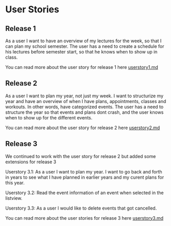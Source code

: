 # User Stories

## Release 1
As a user I want to have an overview of my lectures for the week, so that I can plan my school semester.
The user has a need to create a schedule for his lectures before semester start, so that he knows when to show up in class. 

You can read more about the user story for release 1 here [userstory1.md](release1/userstory1.md)


## Release 2
As a user I want to plan my year, not just my week. I want to structurize my year and have an overview of when I have plans, appointments, classes and workouts. In other words, have categorized events. 
The user has a need to structure the year so that events and plans dont crash, and the user knows when to show up for the different events. 

You can read more about the user story for release 2 here [userstory2.md](release2/userstory2.md)

## Release 3
We continued to work with the user story for release 2 but added some extensions for release 3

Userstory 3.1: As a user I want to plan my year. I want to go back and forth in years to see what I have planned in earlier years and my curent plans for this year.

Userstory 3.2: Read the event information of an event when selected in the listview.

Userstory 3.3: As a user I would like to delete events that got cancelled.

You can read more about the user stories for release 3 here [userstory3.md](release3/userstory3.md)
